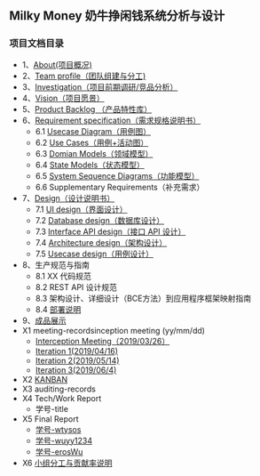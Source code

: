 ## Milky Money 奶牛挣闲钱系统分析与设计

### 项目文档目录


* 1、[About(项目概况)](https://milkymoney.github.io/Dashboard/about)
* 2、[Team profile（团队组建与分工)](https://milkymoney.github.io/Dashboard/team_profile)
* 3、[Investigation（项目前期调研/竞品分析）](https://milkymoney.github.io/Dashboard/investigation)
* 4、[Vision（项目愿景）](https://milkymoney.github.io/Dashboard/vision)
* 5、[Product Backlog （产品特性库）](https://milkymoney.github.io/Dashboard/product_backlog)
* 6、[Requirement specification（需求规格说明书）](https://milkymoney.github.io/Dashboard/SRS)
    * 6.1 [Usecase Diagram（用例图）](https://milkymoney.github.io/Dashboard/usercase_dia)
    * 6.2 [Use Cases（用例+活动图）](https://milkymoney.github.io/Dashboard/usecase)
    * 6.3 [Domian Models（领域模型）](https://milkymoney.github.io/Dashboard/domain)
    * 6.4 [State Models（状态模型）](https://milkymoney.github.io/Dashboard/statemodel)
    * 6.5 [System Sequence Diagrams（功能模型）](https://milkymoney.github.io/Dashboard/system)
    * 6.6 Supplementary Requirements（补充需求）
* 7、[Design（设计说明书）](https://milkymoney.github.io/Dashboard/SDS)
    * 7.1 [UI design（界面设计）](https://milkymoney.github.io/Dashboard/UI)
    * 7.2 [Database design（数据库设计）](https://milkymoney.github.io/Dashboard/database)
    * 7.3 [Interface API design（接口 API 设计）](https://milkymoney.github.io/Dashboard/api)
    * 7.4 [Architecture design（架构设计）](https://milkymoney.github.io/Dashboard/architecture)
    * 7.5 [Usecase design（用例设计）](https://milkymoney.github.io/Dashboard/use)
* 8、生产规范与指南
    * 8.1 XX 代码规范
    * 8.2 REST API 设计规范
    * 8.3 架构设计、详细设计（BCE方法）到应用程序框架映射指南
    * 8.4 [部署说明](https://milkymoney.github.io/Dashboard/Installation_deployment_instructions)
* 9、[成品展示](https://github.com/milkymoney/Dashboard/blob/gh-pages/product_display.md)
* X1 meeting-recordsinception meeting (yy/mm/dd)
   * [Interception Meeting（2019/03/26）](https://milkymoney.github.io/Dashboard/interception)
   * [Iteration 1(2019/04/16)](https://milkymoney.github.io/Dashboard/iteration1)
   * [Iteration 2(2019/05/14)](https://milkymoney.github.io/Dashboard/iteration2)
   * [Iteration 3(2019/06/4)](https://milkymoney.github.io/Dashboard/iteration3)
* X2 [KANBAN](https://github.com/orgs/milkymoney/projects?query=is%3Aclosed)
* X3 auditing-records
* X4 Tech/Work Report
   * 学号-title
* X5 Final Report
   * [学号-wtysos](https://github.com/milkymoney/Dashboard/blob/master/FinalReport/16340240_%E5%90%B4%E5%A4%A9%E6%89%AC.md)
   * [学号-wuyy1234](https://github.com/milkymoney/Dashboard/blob/master/FinalReport/16340244_%E4%BC%8D%E5%AE%87%E9%98%B3.md)
   * [学号-erosWu](https://github.com/milkymoney/Dashboard/blob/master/FinalReport/16340239_%E5%90%B4%E8%89%AF%E6%BE%94.md)
* X6 [小组分工与贡献率说明](https://milkymoney.github.io/Dashboard/final)
